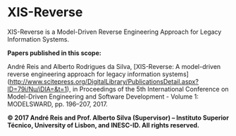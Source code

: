# XIS-Reverse
XIS-Reverse is a Model-Driven Reverse Engineering Approach for Legacy Information Systems.

**Papers published in this scope:**

André Reis and Alberto Rodrigues da Silva, [XIS-Reverse: A model-driven reverse engineering approach for legacy	information systems] (http://www.scitepress.org/DigitalLibrary/PublicationsDetail.aspx?ID=79i/Nu/iDlA=&t=1), in Proceedings of the 5th International Conference on Model-Driven Engineering and Software Development - Volume 1: MODELSWARD, pp. 196–207, 2017.

**© 2017 André Reis and Prof. Alberto Silva (Supervisor) – Instituto Superior Técnico, University of Lisbon, and INESC-ID. All rights reserved.**
